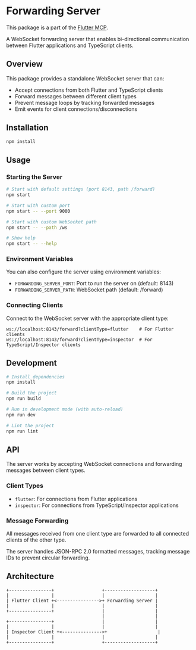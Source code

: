 # Forwarding Server

This package is a part of the [Flutter MCP](https://github.com/Arenukvern/mcp_flutter).

A WebSocket forwarding server that enables bi-directional communication between Flutter applications and TypeScript clients.

## Overview

This package provides a standalone WebSocket server that can:

- Accept connections from both Flutter and TypeScript clients
- Forward messages between different client types
- Prevent message loops by tracking forwarded messages
- Emit events for client connections/disconnections

## Installation

```bash
npm install
```

## Usage

### Starting the Server

```bash
# Start with default settings (port 8143, path /forward)
npm start

# Start with custom port
npm start -- --port 9000

# Start with custom WebSocket path
npm start -- --path /ws

# Show help
npm start -- --help
```

### Environment Variables

You can also configure the server using environment variables:

- `FORWARDING_SERVER_PORT`: Port to run the server on (default: 8143)
- `FORWARDING_SERVER_PATH`: WebSocket path (default: /forward)

### Connecting Clients

Connect to the WebSocket server with the appropriate client type:

```
ws://localhost:8143/forward?clientType=flutter    # For Flutter clients
ws://localhost:8143/forward?clientType=inspector  # For TypeScript/Inspector clients
```

## Development

```bash
# Install dependencies
npm install

# Build the project
npm run build

# Run in development mode (with auto-reload)
npm run dev

# Lint the project
npm run lint
```

## API

The server works by accepting WebSocket connections and forwarding messages between client types.

### Client Types

- `flutter`: For connections from Flutter applications
- `inspector`: For connections from TypeScript/Inspector applications

### Message Forwarding

All messages received from one client type are forwarded to all connected clients of the other type.

The server handles JSON-RPC 2.0 formatted messages, tracking message IDs to prevent circular forwarding.

## Architecture

```
+----------------+                  +-------------------+
|                |                  |                   |
| Flutter Client +<---------------->+ Forwarding Server |
|                |                  |                   |
+----------------+                  |                   |
                                    |                   |
+----------------+                  |                   |
|                |                  |                   |
| Inspector Client +<--------------->+                   |
|                |                  |                   |
+----------------+                  +-------------------+
```
